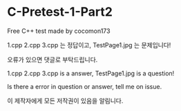 # C-Pretest-1-Part2
 
Free C++ test made by cocomon173

1.cpp 2.cpp 3.cpp 는 정답이고, TestPage1.jpg 는 문제입니다!

오류가 있으면 댓글로 부탁드립니다.

1.cpp 2.cpp 3.cpp is a answer, TestPage1.jpg is a question!

Is there a error in question or answer, tell me on issue.

이 제작자에게 모든 저작권이 있음을 알림니다.